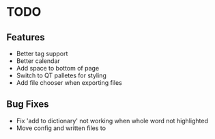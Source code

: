 # TODO
## Features
- Better tag support
- Better calendar
- Add space to bottom of page
- Switch to QT palletes for styling
- Add file chooser when exporting files

## Bug Fixes
- Fix 'add to dictionary' not working when whole word not highlighted
- Move config and written files to 
